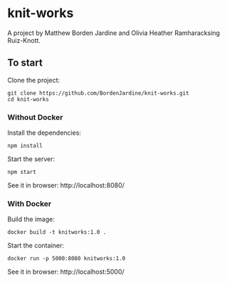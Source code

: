 # knit-works
A project by Matthew Borden Jardine and Olivia Heather Ramharacksing Ruiz-Knott.

## To start

Clone the project:
```
git clone https://github.com/BordenJardine/knit-works.git
cd knit-works
```

### Without Docker
Install the dependencies:
```
npm install
```

Start the server:
```
npm start
```

See it in browser:
http://localhost:8080/

### With Docker
Build the image:
```
docker build -t knitworks:1.0 .
```

Start the container:
```
docker run -p 5000:8080 knitworks:1.0
```

See it in browser:
http://localhost:5000/

